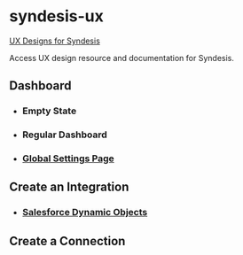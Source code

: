 # syndesis-ux
[UX Designs for Syndesis](https://syndesisio.github.io/syndesis-ux/)

Access UX design resource and documentation for Syndesis.

## Dashboard
* ### Empty State
* ### Regular Dashboard
* ### [Global Settings Page](designs/global-settings-page/global_settings_page_overview.md)

## Create an Integration
* ### [Salesforce Dynamic Objects](designs/salesforceobjects/salesforceobjects.md)

## Create a Connection
